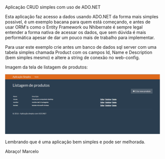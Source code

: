 Aplicação CRUD simples com uso de ADO.NET

Esta aplicação faz acesso a dados usando ADO.NET da forma mais simples possivel, é um exemplo bacana para quem
está começando, e antes de usar ORM's como o Entity Framework ou Nhibernate é sempre legal entender a forma nativa
de acessar os dados, que sem dúvida é mais performática apesar de dar um pouco mais de trabalho para implementar.

Para usar este exemplo crie antes um banco de dados sql server com uma tabela simples chamada Product com os campos
Id, Name e Description (bem simples mesmo) e altere a string de conexão no web-config.

Imagem da tela de listagem de produtos:

<img src="https://github.com/mdcarmo/SimpleApplication/blob/master/SimpleApp.Mvc/Content/image/Capture.PNG" />

Lembrando que é uma aplicação bem simples e pode ser melhorada.

Abraço!
Marcelo
